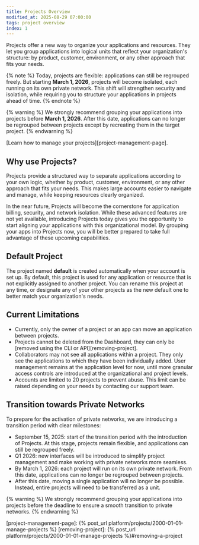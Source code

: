 ```yaml
---
title: Projects Overview
modified_at: 2025-08-29 07:00:00
tags: project overview
index: 1
---
```


Projects offer a new way to organize your applications and resources. They let you group applications into logical units that reflect your organization's structure: by product, customer, environment, or any other approach that fits your needs.

{% note %}
Today, projects are flexible: applications can still be regrouped freely. But starting **March 1, 2026**, projects will become isolated, each running on its own private network. This shift will strengthen security and isolation, while requiring you to structure your applications in projects ahead of time.
{% endnote %}

{% warning %}
We strongly recommend grouping your applications into projects before **March 1, 2026**. After this date, applications can no longer be regrouped between projects except by recreating them in the target project.
{% endwarning %}

[Learn how to manage your projects][project-management-page].

## Why use Projects?

Projects provide a structured way to separate applications according to your own logic, 
whether by product, customer, environment, or any other approach that fits your needs. This makes large accounts easier to navigate and manage, while keeping resources clearly organized.

In the near future, Projects will become the cornerstone for application billing, security, and network isolation. While these advanced features are not yet available, introducing Projects today gives you the opportunity to start aligning your applications with this organizational model. By grouping your apps into Projects now, you will be better prepared to take full advantage of these upcoming capabilities.

## Default Project

The project named **default** is created automatically when your account is set up. By default, this project is used for any application or resource that is not explicitly assigned to another project. You can rename this project at any time, or designate any of your other projects as the new default one to better match your organization's needs.

## Current Limitations

- Currently, only the owner of a project or an app can move an application between projects.
- Projects cannot be deleted from the Dashboard, they can only be [removed using the CLI or API][removing-project].
- Collaborators may not see all applications within a project. They only see the applications to which they have been individually added. User management remains at the application level for now, until more granular access controls are introduced at the organizational and project levels.
- Accounts are limited to 20 projects to prevent abuse. This limit can be raised depending on your needs by contacting our support team.

## Transition towards Private Networks

To prepare for the activation of private networks, we are introducing a transition period with clear milestones:

- September 15, 2025: start of the transition period with the introduction of Projects. At this stage, projects remain flexible, and applications can still be regrouped freely.
- Q1 2026: new interfaces will be introduced to simplify project management and make working with private networks more seamless.
- By March 1, 2026: each project will run on its own private network. From this date, applications can no longer be regrouped between projects.
- After this date, moving a single application will no longer be possible. Instead, entire projects will need to be transferred as a unit.

{% warning %}
We strongly recommend grouping your applications into projects before the deadline to ensure a smooth transition to private networks.
{% endwarning %}

[project-management-page]: {% post_url platform/projects/2000-01-01-manage-projects %}
[removing-project]: {% post_url platform/projects/2000-01-01-manage-projects %}#removing-a-project
